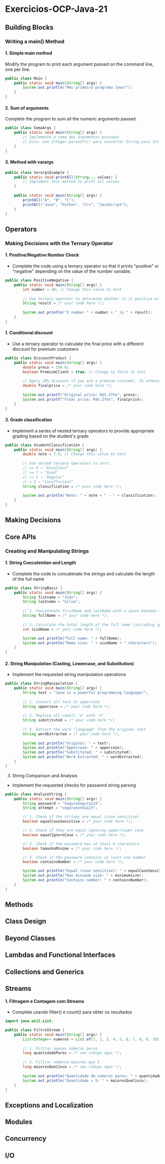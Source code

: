 # Exercicios-OCP-Java-21

## Building Blocks

### Writing a main() Method

#### 1. Simple main method
Modify the program to print each argument passed on the command line, one per line.
```java
public class Main {
    public static void main(String[] args) {
        System.out.println("Meu primeiro programa Java!");
    }
}
```
#### 2. Sum of arguments
Complete the program to sum all the numeric arguments passed.
```java
public class SomaArgs {
    public static void main(String[] args) {
        // Implemente a soma dos argumentos passados
        // Dica: use Integer.parseInt() para converter String para int
    }
}
```
#### 3. Method with varargs
```java
public class VarargsExample {
    public static void printAll(String... values) {
        // Implement this method to print all values
    }
    
    public static void main(String[] args) {
        printAll("A", "B", "C");
        printAll("Java", "Python", "C++", "JavaScript");
    }
}
```

## Operators

### Making Decisions with the Ternary Operator

#### 1. Positive/Negative Number Check

* Complete the code using a ternary operator so that it prints "positive" or "negative" depending on the value of the number variable.
```java
public class PositiveNegative {
    public static void main(String[] args) {
        int number = 10; // Change this value to test
        
        // Use ternary operator to determine whether it is positive or negative
        String result = /* your code here */;
        
        System.out.println("O number " + number + " is " + result);
    }
}
```
#### 1. Conditional discount

* Use a ternary operator to calculate the final price with a different discount for premium customers
```java
public class DiscountProduct {
    public static void main(String[] args) {
        double preco = 150.0;
        boolean PremiumClient = true; // Change to false to test
        
        // Apply 20% discount if you are a premium customer, 5% otherwise
        double finalprice = /* your code here */;
        
        System.out.printf("Original price: R$%.2f%n", preco);
        System.out.printf("Final price: R$%.2f%n", finalprice);
    }
}
```

#### 3. Grade classification
* Implement a series of nested ternary operators to provide appropriate grading based on the student's grade
```java
public class StudentClassification {
    public static void main(String[] args) {
        double note = 7.5; // Change this value to test
        
        // Use nested ternary operators to sort:
        // >= 9 → "Excellent"
        // >= 7 → "Good"
        // >= 5 → "Regular"
        // < 5 → "Insufficient"
        String classification = /* your code here */;
        
        System.out.println("Note: " + note + " - " + classification);
    }
}
```

## Making Decisions
## Core APIs

### Creating and Manipulating Strings

#### 1. String Concatention and Length

* Complete the code to concatenate the strings and calculate the length of the full name

```java
public class StringBasic {
    public static void main(String[] args) {
        String fistname = "João";
        String lastname = "Silva";
        
        // 1. Concatenate firstName and lastName with a space between them
        String fullName = /* your code here */;
        
        // 2. Calculate the total length of the full name (including spaces)
        int sizeName = /* your code here */;
        
        System.out.println("Full name: " + fullName);
        System.out.println("Name size: " + sizeName + " characters");
    }
}
```

#### 2. String Manipulation (Casting, Lowercase, and Substitution)

* Implement the requested string manipulation operations

```java
public class StringManipulation {
    public static void main(String[] args) {
        String text = "Java is a powerful programming language!";
        
        // 1. Convert all text to uppercase
        String uppercase = /* your code here */;
        
        // 2. Replace all vowels 'a' with '4'
        String substituted = /* your code here */;
        
        // 3. Extract the word "language" from the original text
        String wordExtracted = /* your code here */;
        
        System.out.println("Original: " + text);
        System.out.println("Uppercase: " + uppercase);
        System.out.println("Substituted: " + substituted);
        System.out.println("Word Extracted: " + wordExtracted);
    }
}
```

3. String Comparison and Analysis

* Implement the requested checks for password string parsing

```java
public class AnalyzeString {
    public static void main(String[] args) {
        String password = "SeguraSegura123";
        String attempt = "segurasenha123";

        // 1. Check if the strings are equal (case sensitive)
        boolean equalCaseSensitive = /* your code here */;

        // 2. Check if they are equal ignoring upper/lower case
        boolean equalIgnoreCase = /* your code here */;

        // 3. Check if the password has at least 8 characters
        boolean tamanhoMinimo = /* your code here */;

        // 4. Check if the password contains at least one number
        boolean containsNumber = /* your code here */;

        System.out.println("Equal (case sensitive): " + equalCaseSensitive); System.out.println("Equals (ignore case): " + equalsIgnoreCase);
        System.out.println("Has minimum size: " + minimumsize);
        System.out.println("Contains number: " + containsNumber);
    }
}
```

## Methods
## Class Design
## Beyond Classes
## Lambdas and Functional Interfaces
## Collections and Generics
## Streams

#### 1. Filtragem e Contagem com Streams

* Complete usando filter() e count() para obter os resultados

```java
import java.util.List;

public class FiltroStream {
    public static void main(String[] args) {
        List<Integer> numeros = List.of(1, 2, 3, 4, 5, 6, 7, 8, 9, 10);
        
        // 1. Filtrar apenas números pares
        long quantidadePares = /* seu código aqui */;
        
        // 2. Filtrar números maiores que 5
        long maioresQueCinco = /* seu código aqui */;
        
        System.out.println("Quantidade de números pares: " + quantidadePares);
        System.out.println("Quantidade > 5: " + maioresQueCinco);
    }
}
```

## Exceptions and Localization
## Modules
## Concurrency
## I/O
